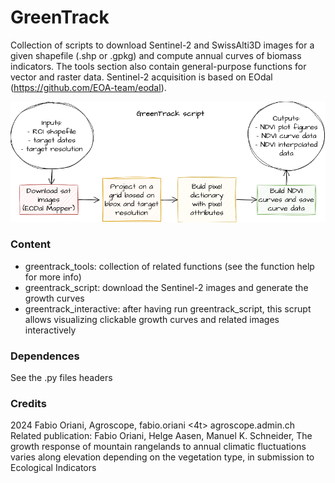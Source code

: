 # GreenTrack
Collection of scripts to download Sentinel-2 and SwissAlti3D images for a given shapefile (.shp or .gpkg) and compute annual curves of biomass indicators.
The tools section also contain general-purpose functions for vector and raster data. Sentinel-2 acquisition is based on EOdal (https://github.com/EOA-team/eodal).

![Alt text](GreenTrack.drawio.png)

### Content
<ul>
  <li> greentrack_tools: collection of related functions (see the function help for more info) </li>
  <li> greentrack_script: download the Sentinel-2 images and generate the growth curves </li>
  <li> greentrack_interactive: after having run greentrack_script, this scrupt allows visualizing clickable growth curves and related images interactively </li>
</ul> 

### Dependences
See the .py files headers

### Credits
2024 Fabio Oriani, Agroscope, fabio.oriani <4t> agroscope.admin.ch <br> 
Related publication: Fabio Oriani, Helge Aasen, Manuel K. Schneider, The growth response of mountain rangelands to annual climatic fluctuations varies along elevation depending on the vegetation type, in submission to Ecological Indicators
